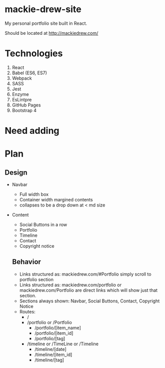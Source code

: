 # mackie-drew-site
My personal portfolio site built in React.

Should be located at http://mackiedrew.com/

# Technologies

1. React
2. Babel (ES6, ES7)
3. Webpack
4. SASS
5. Jest
6. Enzyme
7. EsLintpre
8. GitHub Pages
9. Bootstrap 4

# Need adding

# Plan

  ## Design

- Navbar
  - Full width box
  - Container width margined contents
  - collapses to be a drop down at < md size
- Content
  - Social Buttons in a row
  - Portfolio
  - Timeline
  - Contact
  - Copyright notice

  ## Behavior

  - Links structured as: mackiedrew.com/#Portfolio simply scroll to portfolio section
  - Links structured as: mackiedrew.com/portfolio or mackiedrew.com/Portfolio are 
  direct links which will show just that section.
  - Sections always shown: Navbar, Social Buttons, Contact, Copyright Notice
  - Routes:
    - /
    - /portfolio or /Portfolio
      - /portfolio/[item_name]
      - /portfolio/[item_id]
      - /portfolio/[tag]
    - /timeline or /TimeLine or /Timeline
      - /timeline/[date]
      - /timeline/[item_id]
      - /timeline/[tag]